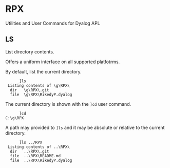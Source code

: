 # RPX
Utilities and User Commands for Dyalog APL

## LS
List directory contents.

Offers a uniform interface on all supported platfotrms.

By default, list the current directory.

```
      ]ls
 Listing contents of \g\RPX\   
  dir   \g\RPX\.git            
  file  \g\RPX\RikedyP.dyalog
```

The current directory is shown with the `]cd` user command.

```
      ]cd
C:\g\RPX
```

A path may provided to `]ls` and it may be absolute or relative to the current directory.

```
      ]ls ../RPX
 Listing contents of ..\RPX\   
  dir   ..\RPX\.git            
  file  ..\RPX\README.md       
  file  ..\RPX\RikedyP.dyalog
```
